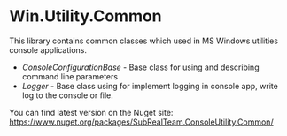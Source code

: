 # Win.Utility.Common

This library contains common classes which used in MS Windows utilities console applications.

* *ConsoleConfigurationBase* - Base class for using and describing command line parameters
* *Logger* - Base class using for implement logging in console app, write log to the console or file.

You can find latest version on the Nuget site: https://www.nuget.org/packages/SubRealTeam.ConsoleUtility.Common/
